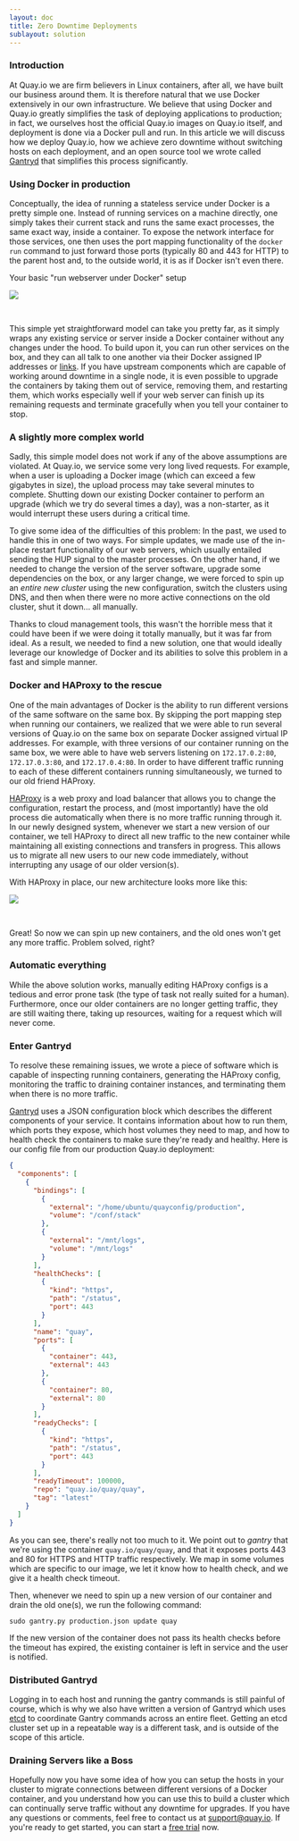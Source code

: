 ```yaml
---
layout: doc
title: Zero Downtime Deployments
sublayout: solution
---
```

### Introduction

At Quay.io we are firm believers in Linux containers, after all, we have built our business around them. It is therefore natural that we use Docker extensively in our own infrastructure. We believe that using Docker and Quay.io greatly simplifies the task of deploying applications to production; in fact, we ourselves host the official Quay.io images on Quay.io itself, and deployment is done via a Docker pull and run. In this article we will discuss how we deploy Quay.io, how we achieve zero downtime without switching hosts on each deployment, and an open source tool we wrote called [Gantryd](https://github.com/DevTable/gantryd) that simplifies this process significantly.

### Using Docker in production

Conceptually, the idea of running a stateless service under Docker is a pretty simple one. Instead of running services on a machine directly, one simply takes their current stack and runs the same exact processes, the same exact way, inside a container. To expose the network interface for those services, one then uses the port mapping functionality of the `docker run` command to just forward those ports (typically 80 and 443 for HTTP) to the parent host and, to the outside world, it is as if Docker isn't even there.


<div class="article-image">
  <p>Your basic "run webserver under Docker" setup</p>
  <img src="zimage01.png" style="padding-bottom: 30px">
</div>

This simple yet straightforward model can take you pretty far, as it simply wraps any existing service or server inside a Docker container without any changes under the hood. To build upon it, you can run other services on the box, and they can all talk to one another via their Docker assigned IP addresses or [links](https://docs.docker.com/userguide/dockerlinks). If you have upstream components which are capable of working around downtime in a single node, it is even possible to upgrade the containers by taking them out of service, removing them, and restarting them, which works especially well if your web server can finish up its remaining requests and terminate gracefully when you tell your container to stop.

### A slightly more complex world

Sadly, this simple model does not work if any of the above assumptions are violated. At Quay.io, we service some very long lived requests. For example, when a user is uploading a Docker image (which can exceed a few gigabytes in size), the upload process may take several minutes to complete. Shutting down our existing Docker container to perform an upgrade (which we try do several times a day), was a non-starter, as it would interrupt these users during a critical time.

To give some idea of the difficulties of this problem: In the past, we used to handle this in one of two ways. For simple updates, we made use of the in-place restart functionality of our web servers, which usually entailed sending the HUP signal to the master processes. On the other hand, if we needed to change the version of the server software, upgrade some dependencies on the box, or any larger change, we were forced to spin up an _entire new cluster_ using the new configuration, switch the clusters using DNS, and then when there were no more active connections on the old cluster, shut it down... all manually.

Thanks to cloud management tools, this wasn't the horrible mess that it could have been if we were doing it totally manually, but it was far from ideal. As a result, we needed to find a new solution, one that would ideally leverage our knowledge of Docker and its abilities to solve this problem in a fast and simple manner.

### Docker and HAProxy to the rescue

One of the main advantages of Docker is the ability to run different versions of the same software on the same box. By skipping the port mapping step when running our containers, we realized that we were able to run several versions of Quay.io on the same box on separate Docker assigned virtual IP addresses. For example, with three versions of our container running on the same box, we were able to have web servers listening on `172.17.0.2:80`, `172.17.0.3:80`, and `172.17.0.4:80`. In order to have different traffic running to each of these different containers running simultaneously, we turned to our old friend HAProxy.

[HAProxy](http://www.haproxy.org/) is a web proxy and load balancer that allows you to change the configuration, restart the process, and (most importantly) have the old process die automatically when there is no more traffic running through it. In our newly designed system, whenever we start a new version of our container, we tell HAProxy to direct all new traffic to the new container while maintaining all existing connections and transfers in progress. This allows us to migrate all new users to our new code immediately, without interrupting any usage of our older version(s).

With HAProxy in place, our new architecture looks more like this:

<div class="article-image"><img src="zimage00.png" style="padding-bottom: 30px"></div>

Great! So now we can spin up new containers, and the old ones won't get any more traffic. Problem solved, right?

### Automatic everything

While the above solution works, manually editing HAProxy configs is a tedious and error prone task (the type of task not really suited for a human). Furthermore, once our older containers are no longer getting traffic, they are still waiting there, taking up resources, waiting for a request which will never come.

### Enter Gantryd

To resolve these remaining issues, we wrote a piece of software which is capable of inspecting running containers, generating the HAProxy config, monitoring the traffic to draining container instances, and terminating them when there is no more traffic.

[Gantryd](https://github.com/DevTable/gantryd) uses a JSON configuration block which describes the different components of your service. It contains information about how to run them, which ports they expose, which host volumes they need to map, and how to health check the containers to make sure they're ready and healthy. Here is our config file from our production Quay.io deployment:

```json
{
  "components": [
    {
      "bindings": [
        {
          "external": "/home/ubuntu/quayconfig/production",
          "volume": "/conf/stack"
        },
        {
          "external": "/mnt/logs",
          "volume": "/mnt/logs"
        }
      ],
      "healthChecks": [
        {
          "kind": "https",
          "path": "/status",
          "port": 443
        }
      ],
      "name": "quay",
      "ports": [
        {
          "container": 443,
          "external": 443
        },
        {
          "container": 80,
          "external": 80
        }
      ],
      "readyChecks": [
        {
          "kind": "https",
          "path": "/status",
          "port": 443
        }
      ],
      "readyTimeout": 100000,
      "repo": "quay.io/quay/quay",
      "tag": "latest"
    }
  ]
}
```

As you can see, there's really not too much to it. We point out to _gantry_ that we're using the container `quay.io/quay/quay`, and that it exposes ports 443 and 80 for HTTPS and HTTP traffic respectively. We map in some volumes which are specific to our image, we let it know how to health check, and we give it a health check timeout.

Then, whenever we need to spin up a new version of our container and drain the old one(s), we run the following command:

```
sudo gantry.py production.json update quay
```

If the new version of the container does not pass its health checks before the timeout has expired, the existing container is left in service and the user is notified.

### Distributed Gantryd

Logging in to each host and running the gantry commands is still painful of course, which is why we also have written a version of Gantryd which uses [etcd](https://github.com/coreos/etcd) to coordinate Gantry commands across an entire fleet. Getting an etcd cluster set up in a repeatable way is a different task, and is outside of the scope of this article.

### Draining Servers like a Boss

Hopefully now you have some idea of how you can setup the hosts in your cluster to migrate connections between different versions of a Docker container, and you understand how you can use this to build a cluster which can continually serve traffic without any downtime for upgrades. If you have any questions or comments, feel free to contact us at [support@quay.io](mailto:support@quay.io). If you're ready to get started, you can start a [free trial](https://quay.io/plans) now.
